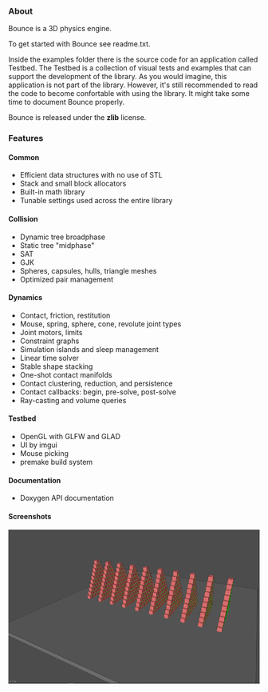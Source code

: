 ### About

Bounce is a 3D physics engine.

To get started with Bounce see readme.txt.

Inside the examples folder there is the source code for an application called Testbed. The Testbed is a collection of visual tests and examples that can support the development of the library. As you would imagine, this application is not part of the library. However, it's still recommended to read the code to become confortable with using the library. It might take some time to document Bounce properly.

Bounce is released under the <b>zlib</b> license.

### Features

#### Common

* Efficient data structures with no use of STL
* Stack and small block allocators
* Built-in math library
* Tunable settings used across the entire library

#### Collision

* Dynamic tree broadphase
* Static tree "midphase"
* SAT
* GJK
* Spheres, capsules, hulls, triangle meshes
* Optimized pair management

#### Dynamics

* Contact, friction, restitution
* Mouse, spring, sphere, cone, revolute joint types
* Joint motors, limits
* Constraint graphs
* Simulation islands and sleep management
* Linear time solver
* Stable shape stacking
* One-shot contact manifolds
* Contact clustering, reduction, and persistence
* Contact callbacks: begin, pre-solve, post-solve
* Ray-casting and volume queries

#### Testbed
	
* OpenGL with GLFW and GLAD
* UI by imgui
* Mouse picking
* premake build system

#### Documentation

* Doxygen API documentation</li>

#### Screenshots

![screenshot 1](/screenshots/a.png?raw=true)

